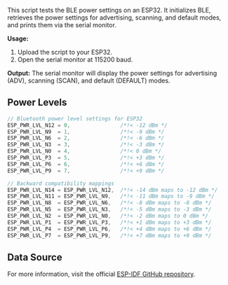 
This script tests the BLE power settings on an ESP32. It initializes BLE, retrieves the power settings for advertising, scanning, and default modes, and prints them via the serial monitor.

**Usage:**
1. Upload the script to your ESP32.
2. Open the serial monitor at 115200 baud.

**Output:**
The serial monitor will display the power settings for advertising (ADV), scanning (SCAN), and default (DEFAULT) modes.

## Power Levels

```c
// Bluetooth power level settings for ESP32
ESP_PWR_LVL_N12 = 0,                /*!< -12 dBm */
ESP_PWR_LVL_N9  = 1,                /*!< -9 dBm */
ESP_PWR_LVL_N6  = 2,                /*!< -6 dBm */
ESP_PWR_LVL_N3  = 3,                /*!< -3 dBm */
ESP_PWR_LVL_N0  = 4,                /*!< 0 dBm */
ESP_PWR_LVL_P3  = 5,                /*!< +3 dBm */
ESP_PWR_LVL_P6  = 6,                /*!< +6 dBm */
ESP_PWR_LVL_P9  = 7,                /*!< +9 dBm */

// Backward compatibility mappings
ESP_PWR_LVL_N14 = ESP_PWR_LVL_N12,  /*!< -14 dBm maps to -12 dBm */
ESP_PWR_LVL_N11 = ESP_PWR_LVL_N9,   /*!< -11 dBm maps to -9 dBm */
ESP_PWR_LVL_N8  = ESP_PWR_LVL_N6,   /*!< -8 dBm maps to -6 dBm */
ESP_PWR_LVL_N5  = ESP_PWR_LVL_N3,   /*!< -5 dBm maps to -3 dBm */
ESP_PWR_LVL_N2  = ESP_PWR_LVL_N0,   /*!< -2 dBm maps to 0 dBm */
ESP_PWR_LVL_P1  = ESP_PWR_LVL_P3,   /*!< +1 dBm maps to +3 dBm */
ESP_PWR_LVL_P4  = ESP_PWR_LVL_P6,   /*!< +4 dBm maps to +6 dBm */
ESP_PWR_LVL_P7  = ESP_PWR_LVL_P9,   /*!< +7 dBm maps to +9 dBm */
```

## Data Source

For more information, visit the official [ESP-IDF GitHub repository](https://github.com/espressif/esp-idf/blob/v5.2.3/components/bt/include/esp32/include/esp_bt.h).
